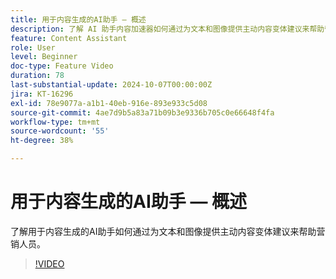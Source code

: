 ```yaml
---
title: 用于内容生成的AI助手 — 概述
description: 了解 AI 助手内容加速器如何通过为文本和图像提供主动内容变体建议来帮助营销人员。
feature: Content Assistant
role: User
level: Beginner
doc-type: Feature Video
duration: 78
last-substantial-update: 2024-10-07T00:00:00Z
jira: KT-16296
exl-id: 78e9077a-a1b1-40eb-916e-893e933c5d08
source-git-commit: 4ae7d9b5a83a71b09b3e9336b705c0e66648f4fa
workflow-type: tm+mt
source-wordcount: '55'
ht-degree: 38%

---
```


# 用于内容生成的AI助手 — 概述

了解用于内容生成的AI助手如何通过为文本和图像提供主动内容变体建议来帮助营销人员。

>[!VIDEO](https://video.tv.adobe.com/v/3432772/?learn=on)
